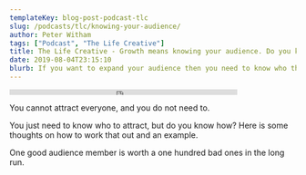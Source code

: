 ```yaml
---
templateKey: blog-post-podcast-tlc
slug: /podcasts/tlc/knowing-your-audience/
author: Peter Witham
tags: ["Podcast", "The Life Creative"]
title: The Life Creative - Growth means knowing your audience. Do you know who that is?
date: 2019-08-04T23:15:10
blurb: If you want to expand your audience then you need to know who they are, just saying "I want everyone" is the wrong answer.
---
```


<iframe src="https://anchor.fm/peter-witham/embed/episodes/Growth-means-knowing-your-audience--Do-you-know-who-that-is-e4qo75" height="10x" width="400" frameborder="0" scrolling="no"></iframe>

You cannot attract everyone, and you do not need to.

You just need to know who to attract, but do you know how? Here is some thoughts on how to work that out and an example.

One good audience member is worth a one hundred bad ones in the long run.
